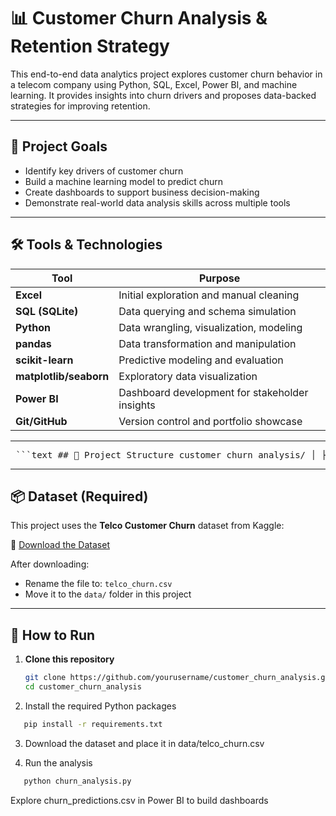 # 📊 Customer Churn Analysis & Retention Strategy

This end-to-end data analytics project explores customer churn behavior in a telecom company using Python, SQL, Excel, Power BI, and machine learning. It provides insights into churn drivers and proposes data-backed strategies for improving retention.

---

## 🧠 Project Goals

- Identify key drivers of customer churn
- Build a machine learning model to predict churn
- Create dashboards to support business decision-making
- Demonstrate real-world data analysis skills across multiple tools

---

## 🛠️ Tools & Technologies

| Tool              | Purpose                                           |
|-------------------|---------------------------------------------------|
| **Excel**         | Initial exploration and manual cleaning           |
| **SQL (SQLite)**  | Data querying and schema simulation               |
| **Python**        | Data wrangling, visualization, modeling           |
| **pandas**        | Data transformation and manipulation              |
| **scikit-learn**  | Predictive modeling and evaluation                |
| **matplotlib/seaborn** | Exploratory data visualization             |
| **Power BI**      | Dashboard development for stakeholder insights    |
| **Git/GitHub**    | Version control and portfolio showcase            |

---

<pre> ```text ## 📁 Project Structure customer_churn_analysis/ │ ├── data/ │ └── telco_churn.csv ← [Download instructions below] ├── churn_analysis.py ← Main Python script ├── churn_predictions.csv ← Output for BI tools ├── feature_importance.png ← Top 10 churn drivers chart ├── requirements.txt ← Python dependencies └── README.md ← This file ``` </pre>
---

## 📦 Dataset (Required)

This project uses the **Telco Customer Churn** dataset from Kaggle:

🔗 [Download the Dataset](https://www.kaggle.com/datasets/blastchar/telco-customer-churn)

After downloading:
- Rename the file to: `telco_churn.csv`
- Move it to the `data/` folder in this project

---

## 🚀 How to Run

1. **Clone this repository**
   ```bash
   git clone https://github.com/yourusername/customer_churn_analysis.git
   cd customer_churn_analysis
   ```

2. Install the required Python packages
```bash
   pip install -r requirements.txt
```
3. Download the dataset and place it in
data/telco_churn.csv

4. Run the analysis
```bash
   python churn_analysis.py
```
Explore churn_predictions.csv in Power BI to build dashboards

